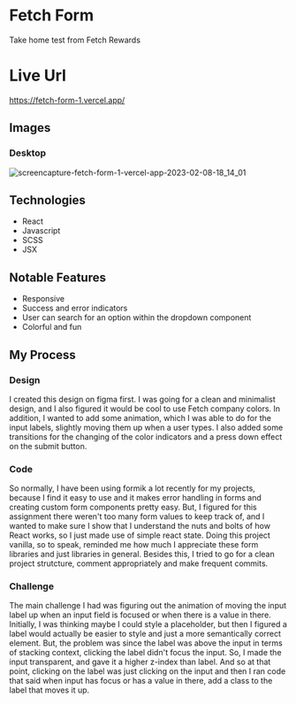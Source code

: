# Fetch Form
Take home test from Fetch Rewards

# Live Url
https://fetch-form-1.vercel.app/

## Images
### Desktop
![screencapture-fetch-form-1-vercel-app-2023-02-08-18_14_01](https://user-images.githubusercontent.com/72288176/217699547-4070785b-7b1b-4ef6-bb21-eec81454f01d.png)

## Technologies
* React
* Javascript
* SCSS
* JSX

## Notable Features
* Responsive
* Success and error indicators
* User can search for an option within the dropdown component
* Colorful and fun

## My Process
### Design
I created this design on figma first. I was going for a clean and minimalist design, and I also figured it would be cool to use Fetch company colors. In addition, I  wanted to add some animation, which I was able to do for the input labels, slightly moving them up when a user types. I also added some transitions for the changing of the color indicators and a press down effect on the submit button.

### Code
So normally, I have been using formik a lot recently for my projects, because I find it easy to use and it makes error handling in forms and creating custom form components pretty easy. But, I figured for this assignment there weren't too many form values to keep track of, and I wanted to make sure I show that I understand the nuts and bolts of how React works, so I just made use of simple react state. Doing this project vanilla, so to speak, reminded me how much I appreciate these form libraries and just libraries in general. Besides this, I tried to go for a clean project strutcture, comment appropriately and make frequent commits.


### Challenge
The main challenge I had was figuring out the animation of moving the input label up when an input field is focused or when there is a value in there. Initially, I was thinking maybe I could style a placeholder, but then I figured a label would actually be easier to style and just a more semantically correct element. But, the problem was since the label was above the input in terms of stacking context, clicking the label didn't focus the input. So, I made the input transparent, and gave it a higher z-index than label. And so at that point, clicking on the label was just clicking on the input and then I ran code that said when input has focus or has a value in there, add a class to the label that moves it up.
